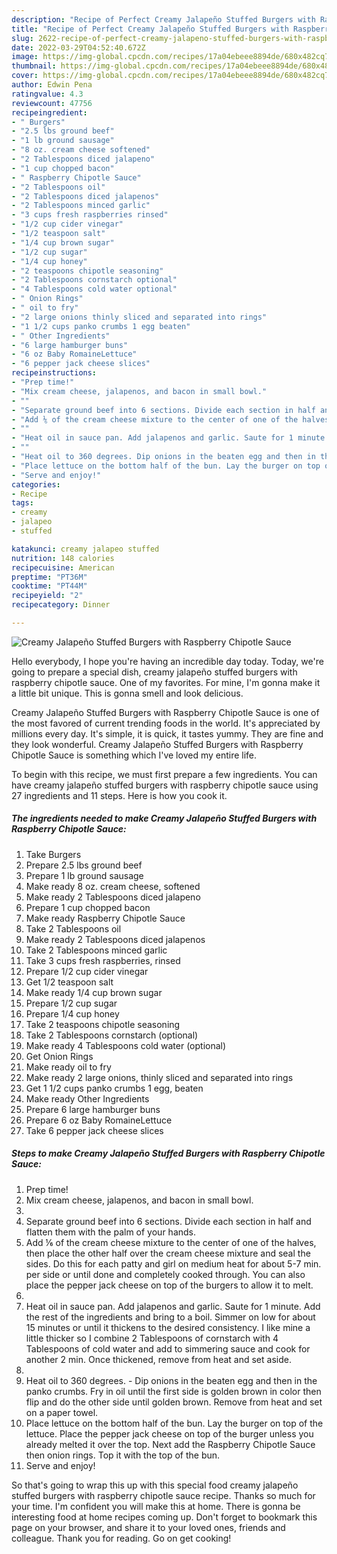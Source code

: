 ```yaml
---
description: "Recipe of Perfect Creamy Jalapeño Stuffed Burgers with Raspberry Chipotle Sauce"
title: "Recipe of Perfect Creamy Jalapeño Stuffed Burgers with Raspberry Chipotle Sauce"
slug: 2622-recipe-of-perfect-creamy-jalapeno-stuffed-burgers-with-raspberry-chipotle-sauce
date: 2022-03-29T04:52:40.672Z
image: https://img-global.cpcdn.com/recipes/17a04ebeee8894de/680x482cq70/creamy-jalapeno-stuffed-burgers-with-raspberry-chipotle-sauce-recipe-main-photo.jpg
thumbnail: https://img-global.cpcdn.com/recipes/17a04ebeee8894de/680x482cq70/creamy-jalapeno-stuffed-burgers-with-raspberry-chipotle-sauce-recipe-main-photo.jpg
cover: https://img-global.cpcdn.com/recipes/17a04ebeee8894de/680x482cq70/creamy-jalapeno-stuffed-burgers-with-raspberry-chipotle-sauce-recipe-main-photo.jpg
author: Edwin Pena
ratingvalue: 4.3
reviewcount: 47756
recipeingredient:
- " Burgers"
- "2.5 lbs ground beef"
- "1 lb ground sausage"
- "8 oz. cream cheese softened"
- "2 Tablespoons diced jalapeno"
- "1 cup chopped bacon"
- " Raspberry Chipotle Sauce"
- "2 Tablespoons oil"
- "2 Tablespoons diced jalapenos"
- "2 Tablespoons minced garlic"
- "3 cups fresh raspberries rinsed"
- "1/2 cup cider vinegar"
- "1/2 teaspoon salt"
- "1/4 cup brown sugar"
- "1/2 cup sugar"
- "1/4 cup honey"
- "2 teaspoons chipotle seasoning"
- "2 Tablespoons cornstarch optional"
- "4 Tablespoons cold water optional"
- " Onion Rings"
- " oil to fry"
- "2 large onions thinly sliced and separated into rings"
- "1 1/2 cups panko crumbs 1 egg beaten"
- " Other Ingredients"
- "6 large hamburger buns"
- "6 oz Baby RomaineLettuce"
- "6 pepper jack cheese slices"
recipeinstructions:
- "Prep time!"
- "Mix cream cheese, jalapenos, and bacon in small bowl."
- ""
- "Separate ground beef into 6 sections. Divide each section in half and flatten them with the palm of your hands."
- "Add ⅙ of the cream cheese mixture to the center of one of the halves, then place the other half over the cream cheese mixture and seal the sides. Do this for each patty and girl on medium heat for about 5-7 min. per side or until done and completely cooked through. You can also place the pepper jack cheese on top of the burgers to allow it to melt."
- ""
- "Heat oil in sauce pan. Add jalapenos and garlic. Saute for 1 minute. Add the rest of the ingredients and bring to a boil. Simmer on low for about 15 minutes or until it thickens to the desired consistency. I like mine a little thicker so I combine 2 Tablespoons of cornstarch with 4 Tablespoons of cold water and add to simmering sauce and cook for another 2 min. Once thickened, remove from heat and set aside."
- ""
- "Heat oil to 360 degrees. Dip onions in the beaten egg and then in the panko crumbs. Fry in oil until the first side is golden brown in color then flip and do the other side until golden brown. Remove from heat and set on a paper towel."
- "Place lettuce on the bottom half of the bun. Lay the burger on top of the lettuce. Place the pepper jack cheese on top of the burger unless you already melted it over the top. Next add the Raspberry Chipotle Sauce then onion rings. Top it with the top of the bun."
- "Serve and enjoy!"
categories:
- Recipe
tags:
- creamy
- jalapeo
- stuffed

katakunci: creamy jalapeo stuffed 
nutrition: 148 calories
recipecuisine: American
preptime: "PT36M"
cooktime: "PT44M"
recipeyield: "2"
recipecategory: Dinner

---
```



![Creamy Jalapeño Stuffed Burgers with Raspberry Chipotle Sauce](https://img-global.cpcdn.com/recipes/17a04ebeee8894de/680x482cq70/creamy-jalapeno-stuffed-burgers-with-raspberry-chipotle-sauce-recipe-main-photo.jpg)

Hello everybody, I hope you're having an incredible day today. Today, we're going to prepare a special dish, creamy jalapeño stuffed burgers with raspberry chipotle sauce. One of my favorites. For mine, I'm gonna make it a little bit unique. This is gonna smell and look delicious.



Creamy Jalapeño Stuffed Burgers with Raspberry Chipotle Sauce is one of the most favored of current trending foods in the world. It's appreciated by millions every day. It's simple, it is quick, it tastes yummy. They are fine and they look wonderful. Creamy Jalapeño Stuffed Burgers with Raspberry Chipotle Sauce is something which I've loved my entire life.


To begin with this recipe, we must first prepare a few ingredients. You can have creamy jalapeño stuffed burgers with raspberry chipotle sauce using 27 ingredients and 11 steps. Here is how you cook it.

<!--inarticleads1-->

##### The ingredients needed to make Creamy Jalapeño Stuffed Burgers with Raspberry Chipotle Sauce:

1. Take  Burgers
1. Prepare 2.5 lbs ground beef
1. Prepare 1 lb ground sausage
1. Make ready 8 oz. cream cheese, softened
1. Make ready 2 Tablespoons diced jalapeno
1. Prepare 1 cup chopped bacon
1. Make ready  Raspberry Chipotle Sauce
1. Take 2 Tablespoons oil
1. Make ready 2 Tablespoons diced jalapenos
1. Take 2 Tablespoons minced garlic
1. Take 3 cups fresh raspberries, rinsed
1. Prepare 1/2 cup cider vinegar
1. Get 1/2 teaspoon salt
1. Make ready 1/4 cup brown sugar
1. Prepare 1/2 cup sugar
1. Prepare 1/4 cup honey
1. Take 2 teaspoons chipotle seasoning
1. Take 2 Tablespoons cornstarch (optional)
1. Make ready 4 Tablespoons cold water (optional)
1. Get  Onion Rings
1. Make ready  oil to fry
1. Make ready 2 large onions, thinly sliced and separated into rings
1. Get 1 1/2 cups panko crumbs 1 egg, beaten
1. Make ready  Other Ingredients
1. Prepare 6 large hamburger buns
1. Prepare 6 oz Baby RomaineLettuce
1. Take 6 pepper jack cheese slices




<!--inarticleads2-->

##### Steps to make Creamy Jalapeño Stuffed Burgers with Raspberry Chipotle Sauce:

1. Prep time!
1. Mix cream cheese, jalapenos, and bacon in small bowl.
1. 
1. Separate ground beef into 6 sections. Divide each section in half and flatten them with the palm of your hands.
1. Add ⅙ of the cream cheese mixture to the center of one of the halves, then place the other half over the cream cheese mixture and seal the sides. Do this for each patty and girl on medium heat for about 5-7 min. per side or until done and completely cooked through. You can also place the pepper jack cheese on top of the burgers to allow it to melt.
1. 
1. Heat oil in sauce pan. Add jalapenos and garlic. Saute for 1 minute. Add the rest of the ingredients and bring to a boil. Simmer on low for about 15 minutes or until it thickens to the desired consistency. I like mine a little thicker so I combine 2 Tablespoons of cornstarch with 4 Tablespoons of cold water and add to simmering sauce and cook for another 2 min. Once thickened, remove from heat and set aside.
1. 
1. Heat oil to 360 degrees. - Dip onions in the beaten egg and then in the panko crumbs. Fry in oil until the first side is golden brown in color then flip and do the other side until golden brown. Remove from heat and set on a paper towel.
1. Place lettuce on the bottom half of the bun. Lay the burger on top of the lettuce. Place the pepper jack cheese on top of the burger unless you already melted it over the top. Next add the Raspberry Chipotle Sauce then onion rings. Top it with the top of the bun.
1. Serve and enjoy!




So that's going to wrap this up with this special food creamy jalapeño stuffed burgers with raspberry chipotle sauce recipe. Thanks so much for your time. I'm confident you will make this at home. There is gonna be interesting food at home recipes coming up. Don't forget to bookmark this page on your browser, and share it to your loved ones, friends and colleague. Thank you for reading. Go on get cooking!
